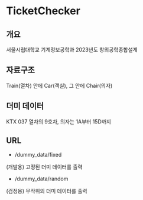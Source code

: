# TicketChecker

## 개요
서울시립대학교 기계정보공학과 2023년도 창의공학종합설계

## 자료구조
Train(열차) 안에 Car(객실), 그 안에 Chair(의자)

## 더미 데이터
KTX 037 열차의 9호차, 의자는 1A부터 15D까지

## URL

- /dummy_data/fixed

(개발용) 고정된 더미 데이터를 출력

- /dummy_data/random

(검정용) 무작위의 더미 데이터를 출력